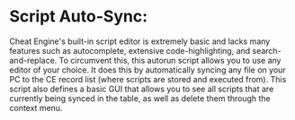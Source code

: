 # Script Auto-Sync:

Cheat Engine's built-in script editor is extremely basic and lacks many features such as autocomplete, extensive code-highlighting, and search-and-replace.
To circumvent this, this autorun script allows you to use any editor of your choice.
It does this by automatically syncing any file on your PC to the CE record list (where scripts are stored and executed from).
This script also defines a basic GUI that allows you to see all scripts that are currently being synced in the table, as well as delete them through the context menu.

